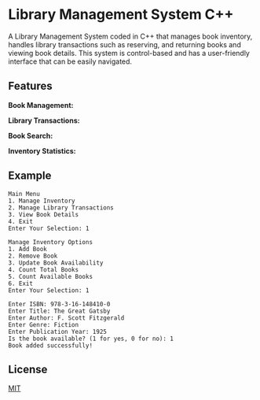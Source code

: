 # Library Management System C++

A Library Management System coded in C++ that manages book inventory, handles library transactions such as reserving, and returning books and viewing book details. This system is control-based and has a user-friendly interface that can be easily navigated.

## Features

**Book Management:** 

**Library Transactions:** 

**Book Search:** 

**Inventory Statistics:** 

## Example
```
Main Menu
1. Manage Inventory
2. Manage Library Transactions
3. View Book Details
4. Exit
Enter Your Selection: 1

Manage Inventory Options
1. Add Book
2. Remove Book
3. Update Book Availability
4. Count Total Books
5. Count Available Books
6. Exit
Enter Your Selection: 1

Enter ISBN: 978-3-16-148410-0
Enter Title: The Great Gatsby
Enter Author: F. Scott Fitzgerald
Enter Genre: Fiction
Enter Publication Year: 1925
Is the book available? (1 for yes, 0 for no): 1
Book added successfully!
```
## License

[MIT](https://choosealicense.com/licenses/mit/)
